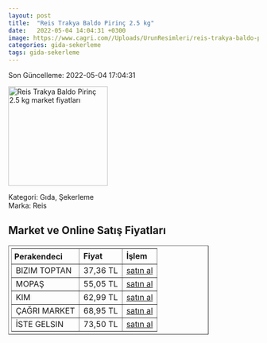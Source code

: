 ```yaml
---
layout: post
title:  "Reis Trakya Baldo Pirinç 2.5 kg"
date:   2022-05-04 14:04:31 +0300
image: https://www.cagri.com//Uploads/UrunResimleri/reis-trakya-baldo-pirinc-2.5-kg-f392.jpg
categories: gida-sekerleme
tags: gida-sekerleme
---
```


Son Güncelleme: 2022-05-04 17:04:31

<img src="https://www.cagri.com//Uploads/UrunResimleri/reis-trakya-baldo-pirinc-2.5-kg-f392.jpg" width="200" alt="Reis Trakya Baldo Pirinç 2.5 kg market fiyatları" />

Kategori: Gıda, Şekerleme
<br />
Marka: Reis

<h2>Market ve Online Satış Fiyatları</h2>

<table border="1" style="padding: 5px;width:80%;">
  <tr>
    <td style="padding: 5px;"><strong>Perakendeci</strong></td>
    <td><strong>Fiyat</strong></td>
    <td><strong>İşlem</strong></td>
  </tr>
  <tr>
              <td title="Bizim Toptan">BIZIM TOPTAN</td>
              <td>37,36 TL</td>
              <td><a title="Bizim Toptan" target="_blank" href="https://www.bizimtoptan.com.tr/reis-baldo-pirinc-2-5-kg">satın al</a></td>
            </tr><tr>
              <td title="Mopaş">MOPAŞ</td>
              <td>55,05 TL</td>
              <td><a title="Mopaş" target="_blank" href="https://www.mopas.com.tr/hunkar-osmancik-pirinc-25-kg/p/105696">satın al</a></td>
            </tr><tr>
              <td title="Kim">KIM</td>
              <td>62,99 TL</td>
              <td><a title="Kim" target="_blank" href="https://www.kimgeldi.com/reis-pirinc-trakya-baldo-2500-gr">satın al</a></td>
            </tr><tr>
              <td title="Çağrı Market">ÇAĞRI MARKET</td>
              <td>68,95 TL</td>
              <td><a title="Çağrı Market" target="_blank" href="https://www.cagri.com/reis-trakya-baldo-pirinc-2-5-kg">satın al</a></td>
            </tr><tr>
              <td title="İste Gelsin">İSTE GELSIN</td>
              <td>73,50 TL</td>
              <td><a title="İste Gelsin" target="_blank" href="https://www.istegelsin.com/urun/reis-trakya-baldo-pirinc-25-kg_RIS40-AD">satın al</a></td>
            </tr>
</table>
